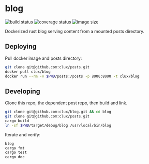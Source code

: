# blog
[![build status](https://secure.travis-ci.org/clux/blog.svg)](http://travis-ci.org/clux/blog)
[![coverage status](http://img.shields.io/coveralls/clux/blog.svg)](https://coveralls.io/r/clux/blog)
[![image size](https://img.shields.io/imagelayers/image-size/clux/blog/latest.svg)](https://imagelayers.io/?images=clux%2Fblog:latest)

Dockerized rust blog serving content from a mounted posts directory.

## Deploying
Pull docker image and posts directory:

```sh
git clone git@github.com:clux/posts.git
docker pull clux/blog
docker run --rm -v $PWD/posts:/posts -p 8000:8000 -t clux/blog
```

## Developing
Clone this repo, the dependent post repo, then build and link.

```sh
git clone git@github.com:clux/blog.git && cd blog
git clone git@github.com:clux/posts.git
cargo build
ln -sf $PWD/target/debug/blog /usr/local/bin/blog
```

Iterate and verify:

```sh
blog
cargo fmt
cargo test
cargo doc
```

